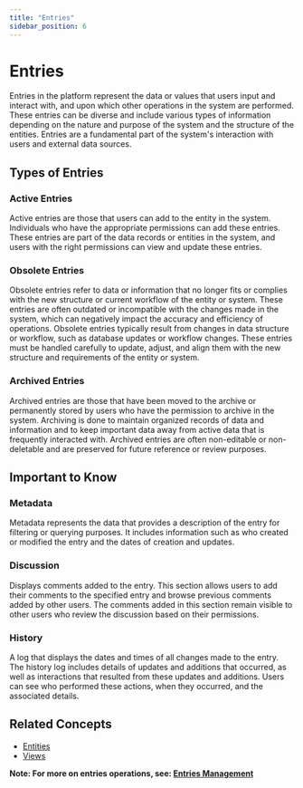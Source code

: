 ```yaml
---
title: "Entries"
sidebar_position: 6
---
```


# Entries
Entries in the platform represent the data or values that users input and interact with, and upon which other operations in the system are performed. These entries can be diverse and include various types of information depending on the nature and purpose of the system and the structure of the entities. Entries are a fundamental part of the system's interaction with users and external data sources.

## Types of Entries
### Active Entries
Active entries are those that users can add to the entity in the system. Individuals who have the appropriate permissions can add these entries. These entries are part of the data records or entities in the system, and users with the right permissions can view and update these entries.

### Obsolete Entries
Obsolete entries refer to data or information that no longer fits or complies with the new structure or current workflow of the entity or system. These entries are often outdated or incompatible with the changes made in the system, which can negatively impact the accuracy and efficiency of operations. Obsolete entries typically result from changes in data structure or workflow, such as database updates or workflow changes. These entries must be handled carefully to update, adjust, and align them with the new structure and requirements of the entity or system.

### Archived Entries
Archived entries are those that have been moved to the archive or permanently stored by users who have the permission to archive in the system. Archiving is done to maintain organized records of data and information and to keep important data away from active data that is frequently interacted with. Archived entries are often non-editable or non-deletable and are preserved for future reference or review purposes.

## Important to Know
### Metadata
Metadata represents the data that provides a description of the entry for filtering or querying purposes. It includes information such as who created or modified the entry and the dates of creation and updates.

### Discussion
Displays comments added to the entry. This section allows users to add their comments to the specified entry and browse previous comments added by other users. The comments added in this section remain visible to other users who review the discussion based on their permissions.

### History
A log that displays the dates and times of all changes made to the entry. The history log includes details of updates and additions that occurred, as well as interactions that resulted from these updates and additions. Users can see who performed these actions, when they occurred, and the associated details.

## Related Concepts
- [Entities](./entities.md)
- [Views](./views.md)

**Note: For more on entries operations, see: [Entries Management](../../data-management/entries.md)**